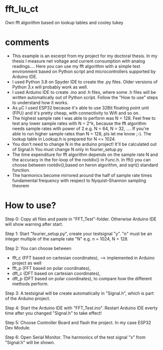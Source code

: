 # fft_lu_ct
Own fft algorithm based on lookup tables and cooley tukey

# comments

- This example is an excerpt from my project for my doctoral thesis. In my thesis I measure net voltage and current consumption with analog readings.... Here you can use my fft algorithm with a simple test environment based on Python script and microcontrollers supported by Arduino IDE.
- I used Python 3.8 on Spyder IDE to create the .py files. Older versions of Python 3.x will probably work as well.
- I used Arduino IDE to create .ino and .h files, where some .h files will be written automatically out of Python script. Follow the "How to use" steps to understand how it works.
- As µC I used ESP32 because it's able to use 32Bit floating point unit (FPU) and it's pretty cheap, with connectivity to Wifi and so on.
- The highest sample rate I was able to perform was N = 128. Feel free to test any lower sample rates with N = 2^k, because the fft algorithm needs sample rates with power of 2 e.g. N = 64, N = 32, .... If you're able to run higher sample rates than N = 128, pls let me know ;-). The lookup table in Lookup.h is prepared for N <= 1024.
- You don't need to change N in the arduino project! It'll be calculated out of Signal.h You must change N only in fourier_setup.py
- The time expenditure for fft algorithm depends on the sample rate N and the accuracy in the for-loop of the rootdiv() in Func.h.
  In fft() you can choose between rootdiv(),based on heron algorithm, and sqrt() standard function.
- The harmonics become mirrored around the half of sample rate times fundamental frequency with respect to Nyquist–Shannon sampling theorem

# How to use?

Step 0: Copy all files and paste in "FFT_Test"-folder. Otherwise Arduino IDE will show warning after start.

Step 1: Start "fourier_setup.py", create your testsignal "y". "n" must be an integer multiple of the sample rate "N" e.g. n = 1024, N = 128. 

Step 2: You can choose between 
  - fft_c (FFT based on cartesian coordinates), --> implemented in Arduino project as well
  - fft_p (FFT based on polar coordinates),
  - dft_c (DFT based on cartesian coordinates),
  - dft_p (DFT based on polar coordinates),
  to compare how the different methods perform.
 
Step 3: A testsignal will be create automatically in "Signal.h", which is part of the Arduino project.

Step 4: Start the Arduino IDE with "FFT_Test.ino". Restart Arduino IDE everty time after you changed "Signal.h" to take effect!

Step 5: Choose Controller Board and flash the project. In my case ESP32 Dev Module.

Step 6: Open Serial Monitor. The harmonics of the test signal "x" from "Signal.h" will be shown.
